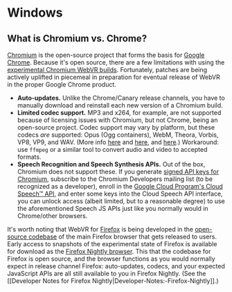 # Windows

## What is Chromium vs. Chrome?

[Chromium](https://www.chromium.org/) is the open-source project that forms the basis for [Google Chrome](https://www.google.com/chrome/). Because it's open source, there are a few limitations with using the [experimental Chromium WebVR builds](https://webvr.info/get-chrome/). Fortunately, patches are being actively uplifted in piecemeal in preparation for eventual release of WebVR in the proper Google Chrome product.

* **Auto-updates.** Unlike the Chrome/Canary release channels, you have to manually download and reinstall each new version of a Chromium build.
* **Limited codec support.** MP3 and x264, for example, are not supported because of licensing issues with Chromium, but not Chrome, being an open-source project. Codec support may vary by platform, but these codecs _are_ supported: Opus (Ogg containers), WebM, Theora, Vorbis, VP8, VP9, and WAV. (More info [here](https://www.chromium.org/audio-video) and [here](https://www.chromium.org/developers/design-documents/video), and [here](https://chromium.googlesource.com/chromium/src/+/master/docs/chromium_browser_vs_google_chrome.md#Chromium).) Workaround: use `ffmpeg` or a similar tool to convert audio and video to accepted formats.
* **Speech Recognition and Speech Synthesis APIs.** Out of the box, Chromium does not support these. If you generate [signed API keys for Chromium](https://www.chromium.org/developers/how-tos/api-keys), subscribe to the Chromium Developers mailing list (to be recognized as a developer), enroll in the [Google Cloud Program's Cloud Speech™ API](https://cloud.google.com/speech/), and enter some keys into the Cloud Speech API interface, you can unlock access (albeit limited, but to a reasonable degree) to use the aforementioned Speech JS APIs just like you normally would in Chrome/other browsers.

It's worth noting that WebVR for [Firefox](https://www.mozilla.org/firefox/) is being developed in the [open-source codebase](https://hg.mozilla.org/mozilla-central/) of the main Firefox browser that gets released to users. Early access to snapshots of the experimental state of Firefox is available for download as the [Firefox Nightly browser](https://nightly.mozilla.org/). This that the codebase for Firefox is open source, and the browser functions as you would normally expect in release channel Firefox: auto-updates, codecs, and your expected JavaScript APIs are all still available to you in Firefox Nightly. (See the [[Developer Notes for Firefox Nightly|Developer-Notes:-Firefox-Nightly]].)
